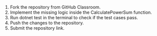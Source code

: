 1. Fork the repository from GitHub Classroom.
2. Implement the missing logic inside the CalculatePowerSum function.
3. Run dotnet test in the terminal to check if the test cases pass.
4. Push the changes to the repository.
5. Submit the repository link.
